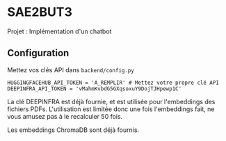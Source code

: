 # SAE2BUT3
Projet : Implémentation d'un chatbot

## Configuration

Mettez vos clés API dans `backend/config.py`

```
HUGGINGFACEHUB_API_TOKEN = 'A_REMPLIR' # Mettez votre propre clé API
DEEPINFRA_API_TOKEN = 'vMahmKvbdG5GXqsoxuY9DojTJHpewp1C'
```

La clé DEEPINFRA est déjà fournie, et est utilisée pour l'embeddings des fichiers PDFs. L'utilisation est limitée donc une fois l'embeddings fait, ne vous amusez pas à le recalculer 50 fois.

Les embeddings ChromaDB sont déjà fournis.
